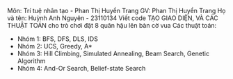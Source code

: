 Môn: Trí tuệ nhân tạo - Phan Thị Huyền Trang GV: Phan Thị Huyền Trang Họ và tên: Huỳnh Anh Nguyên - 23110134
Viết code TẠO GIAO DIỆN, VÀ CÁC THUẬT TOÁN cho trò chơi đặt 8 quân hậu lên bàn cờ vua
Các thuật toán:
- Nhóm 1: BFS, DFS, DLS, IDS
- Nhóm 2: UCS, Greedy, A*
- Nhóm 3: Hill Climbing, Simulated Annealing, Beam Search, Genetic Algorithm
- Nhóm 4: And-Or Search, Belief-state Search
